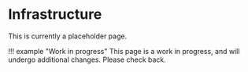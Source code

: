 # Infrastructure

This is currently a placeholder page.

!!! example "Work in progress"
    This page is a work in progress, and will undergo additional changes. Please check back.